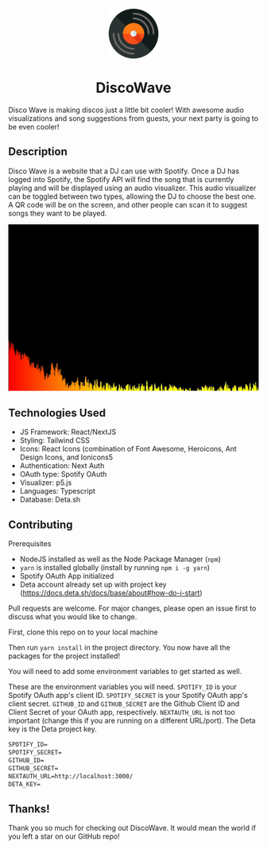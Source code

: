 <p align="center"><img src="public/disco-wave-logo.png" width="100" height="100" /></p>
<h1 align="center">DiscoWave</h1>
Disco Wave is making discos just a little bit cooler! With awesome audio visualizations and song suggestions from guests, your next party is going to be even cooler!

## Description

Disco Wave is a website that a DJ can use with Spotify. Once a DJ has logged into Spotify, the Spotify API will find the song that is currently playing and will be displayed using an audio visualizer. This audio visualizer can be toggled between two types, allowing the DJ to choose the best one. A QR code will be on the screen, and other people can scan it to suggest songs they want to be played.

<p align="center"><img src="public/visualization_closeup.gif"/></p>

## Technologies Used

- JS Framework: React/NextJS
- Styling: Tailwind CSS
- Icons: React Icons (combination of Font Awesome, Heroicons, Ant Design Icons, and Ionicons5
- Authentication: Next Auth
- OAuth type: Spotify OAuth
- Visualizer: p5.js
- Languages: Typescript
- Database: Deta.sh

## Contributing

Prerequisites

- NodeJS installed as well as the Node Package Manager (`npm`)
- `yarn` is installed globally (install by running `npm i -g yarn`)
- Spotify OAuth App initialized
- Deta account already set up with project key (https://docs.deta.sh/docs/base/about#how-do-i-start)

Pull requests are welcome. For major changes, please open an issue first to discuss what you would like to change.

First, clone this repo on to your local machine

Then run `yarn install` in the project directory. You now have all the packages for the project installed!

You will need to add some environment variables to get started as well.

These are the environment variables you will need. `SPOTIFY_ID` is your Spotify OAuth app's client ID. `SPOTIFY_SECRET` is your Spotify OAuth app's client secret. `GITHUB_ID` and `GITHUB_SECRET` are the Github Client ID and Client Secret of your OAuth app, respectively. `NEXTAUTH_URL` is not too important (change this if you are running on a different URL/port). The Deta key is the Deta project key.

```
SPOTIFY_ID=
SPOTIFY_SECRET=
GITHUB_ID=
GITHUB_SECRET=
NEXTAUTH_URL=http://localhost:3000/
DETA_KEY=
```

## Thanks!

Thank you so much for checking out DiscoWave. It would mean the world if you left a star on our GitHub repo!
